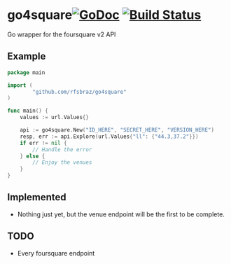go4square[![GoDoc](https://godoc.org/github.com/rfsbraz/go4square?status.png)](https://godoc.org/github.com/rfsbraz/go4square) [![Build Status](https://travis-ci.org/rfsbraz/go4square.svg?branch=master)](https://travis-ci.org/rfsbraz/go4square)
=========

Go wrapper for the foursquare v2 API

Example
-------

```go
package main

import (
        "github.com/rfsbraz/go4square"
)

func main() {
	values := url.Values{}

	api := go4square.New("ID_HERE", "SECRET_HERE", "VERSION_HERE")
	resp, err := api.Explore(url.Values{"ll": {"44.3,37.2"}})
	if err != nil {
		// Handle the error
	} else {
		// Enjoy the venues
	}
}
```

Implemented
--------

* Nothing just yet, but the venue endpoint will be the first to be complete.

TODO
-----------

* Every foursquare endpoint
